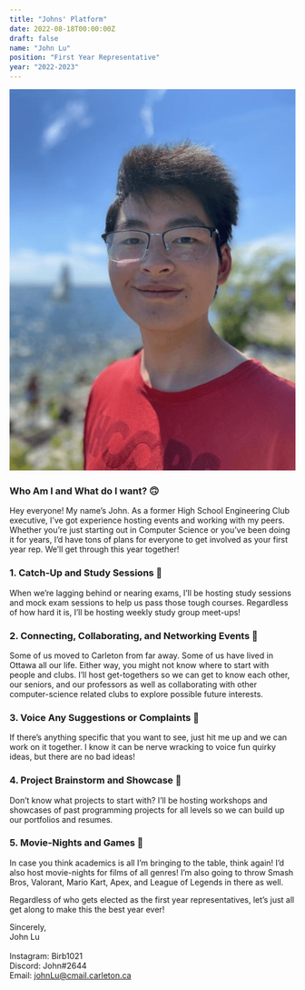```yaml
---
title: "Johns' Platform"
date: 2022-08-18T00:00:00Z
draft: false
name: "John Lu"
position: "First Year Representative"
year: "2022-2023"
---
```


![John](/images/first_year_reps/2022/john.png)

### Who Am I and What do I want? 🙃

Hey everyone! My name’s John. As a former High School Engineering Club executive, I’ve got experience hosting events and working with my peers. Whether you’re just starting out in Computer Science or you’ve been doing it for years, I’d have tons of plans for everyone to get involved as your first year rep. We’ll get through this year together!

### 1. Catch-Up and Study Sessions 📖

When we’re lagging behind or nearing exams, I’ll be hosting study sessions and mock exam sessions to help us pass those tough courses. Regardless of how hard it is, I’ll be hosting weekly study group meet-ups!

### 2. Connecting, Collaborating, and Networking Events 🤝 

Some of us moved to Carleton from far away. Some of us have lived in Ottawa all our life. Either way, you might not know where to start with people and clubs. I’ll host get-togethers so we can get to know each other, our seniors, and our professors as well as collaborating with other computer-science related clubs to explore possible future interests.

### 3. Voice Any Suggestions or Complaints 🤚

If there’s anything specific that you want to see, just hit me up and we can work on it together. I know it can be nerve wracking to voice fun quirky ideas, but there are no bad ideas!

### 4. Project Brainstorm and Showcase 🧠

Don’t know what projects to start with? I’ll be hosting workshops and showcases of past programming projects for all levels so we can build up our portfolios and resumes.

### 5. Movie-Nights and Games 🍿

In case you think academics is all I’m bringing to the table, think again! I’d also host movie-nights for films of all genres! I’m also going to throw Smash Bros, Valorant, Mario Kart, Apex, and League of Legends in there as well.

Regardless of who gets elected as the first year representatives, let’s just all get along to make this the best year ever!

<div>Sincerely,</div>
<div>John Lu</div>
<br>
<div>Instagram: Birb1021</div>
<div>Discord: John#2644</div>
<div>Email:  <a href="mailto:johnLu@cmail.carleton.ca">johnLu@cmail.carleton.ca</a></div>

